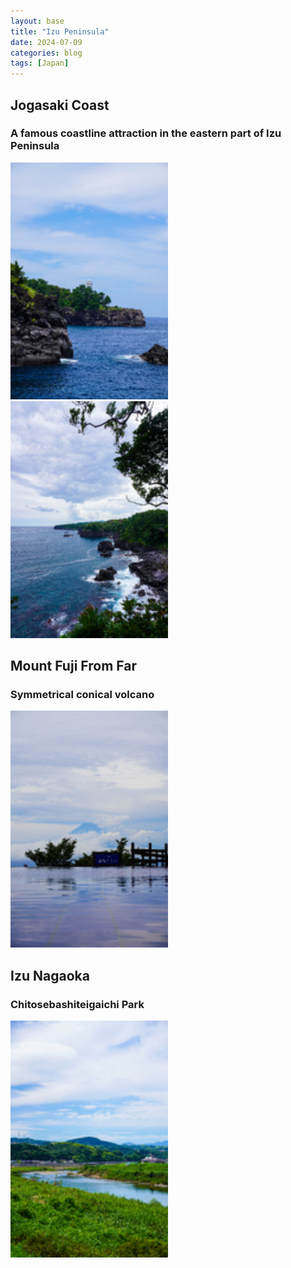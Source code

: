 ```yaml
---
layout: base
title: "Izu Peninsula"
date: 2024-07-09
categories: blog
tags: [Japan]
---
```


## Jogasaki Coast
### A famous coastline attraction in the eastern part of Izu Peninsula
<a href="javascript:void(0);" onclick="showImage('/assets/images/城ヶ崎海岸1.jpg', '城ヶ崎海岸')">
    <img src="/assets/images/thumbnails/城ヶ崎海岸1_thumbnail.jpg" alt="城ヶ崎海岸1" style="width: 50%; max-width: 100%; height: auto;">
</a>

<br>

<a href="javascript:void(0);" onclick="showImage('/assets/images/城ヶ崎海岸2.jpg', '城ヶ崎海岸')">
    <img src="/assets/images/thumbnails/城ヶ崎海岸2_thumbnail.jpg" alt="城ヶ崎海岸2" style="width: 50%; max-width: 100%; height: auto;">
</a>

## Mount Fuji From Far
### Symmetrical conical volcano
<a href="javascript:void(0);" onclick="showImage('/assets/images/MtFuji1.jpg', 'MtFuji')">
    <img src="/assets/images/thumbnails/MtFuji1_thumbnail.jpg" alt="MtFuji1" style="width: 50%; max-width: 100%; height: auto;">
</a>

## Izu Nagaoka
### Chitosebashiteigaichi Park
<a href="javascript:void(0);" onclick="showImage('/assets/images/伊豆長岡.jpg', '伊豆長岡')">
    <img src="/assets/images/thumbnails/伊豆長岡_thumbnail.jpg" alt="伊豆長岡" style="width: 50%; max-width: 100%; height: auto;">
</a>


<script>
function showImage(src, alt) {
    var popup = document.getElementById('image-popup');
    var popupImage = document.getElementById('popup-image');

    popupImage.src = src;
    popupImage.alt = alt;
    popup.style.display = 'flex';
}

function closeImagePopup() {
    var popup = document.getElementById('image-popup');
    popup.style.display = 'none';
}
</script>
